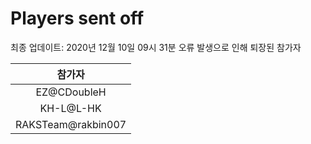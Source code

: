 # Players sent off
최종 업데이트: 2020년 12월 10일 09시 31분
오류 발생으로 인해 퇴장된 참가자




| 참가자 |
|:---:|
| EZ@CDoubleH |
| KH-L@L-HK |
| RAKSTeam@rakbin007 |